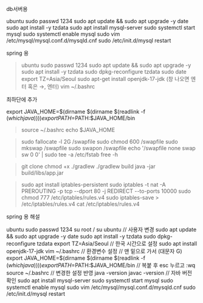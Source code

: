 db서버용

ubuntu
sudo passwd
1234
sudo apt update && sudo apt upgrade -y
date
sudo apt install -y tzdata
sudo apt install mysql-server
sudo systemctl start mysql
sudo systemctl enable mysql
sudo vim /etc/mysql/mysql.conf.d/mysqld.cnf
sudo /etc/init.d/mysql restart


spring 용

> ubuntu
> sudo passwd
> 1234
> sudo apt update && sudo apt upgrade -y
> sudo apt install -y tzdata
> sudo dpkg-reconfigure tzdata
> sudo date
> export TZ=Asia/Seoul
> sudo apt-get install openjdk-17-jdk (창 나오면 엔터 혹은 →, 엔터)
> vim ~/.bashrc

최하단에 추가

export JAVA_HOME=$(dirname $(dirname $(readlink -f $(which java))))
export PATH=$PATH:$JAVA_HOME/bin

> source ~/.bashrc
> echo $JAVA_HOME

> sudo fallocate -l 2G /swapfile
sudo chmod 600 /swapfile
> sudo mkswap /swapfile
> sudo swapon /swapfile
> echo '/swapfile none swap sw 0 0' | sudo tee -a /etc/fstab
> free -h

> git clone
> chmod +x ./gradlew
> ./gradlew build
> java -jar build/libs/app.jar

> sudo apt install iptables-persistent
> sudo iptables -t nat -A PREROUTING -p tcp --dport 80 -j REDIRECT --to-ports 10000
> sudo chmod 777 /etc/iptables/rules.v4
> sudo iptables-save > /etc/iptables/rules.v4
> cat /etc/iptables/rules.v4

spring 용 해설

ubuntu
sudo passwd
1234
su root / su ubuntu
	// 사용자 변경
sudo apt update && sudo apt upgrade -y
date
sudo apt install -y tzdata
sudo dpkg-reconfigure tzdata
export TZ=Asia/Seoul
	// 한국 시간으로 설정
sudo apt install openjdk-17-jdk
vim ~/.bashrc
	// 환경변수 설정
	// 맨 밑으로 가서 (대문자 G)
export JAVA_HOME=$(dirname $(dirname $(readlink -f $(which java))))
export PATH=$PATH:$JAVA_HOME/bin
	// 복붙 후 esc 누르고 :wq
source ~/.bashrc
	// 변경한 설정 반영
java -version
javac -version
	// 자바 버전 확인
sudo apt install mysql-server
sudo systemctl start mysql
sudo systemctl enable mysql
sudo vim /etc/mysql/mysql.conf.d/mysqld.cnf
sudo /etc/init.d/mysql restart
